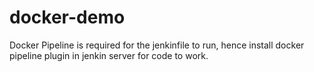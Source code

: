 # docker-demo


Docker Pipeline is required for the jenkinfile to run, hence install docker pipeline plugin in jenkin server for code to work.
